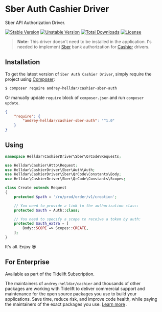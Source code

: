 # Sber Auth Cashier Driver

Sber API Authorization Driver.

[![Stable Version][badge_stable]][link_packagist]
[![Unstable Version][badge_unstable]][link_packagist]
[![Total Downloads][badge_downloads]][link_packagist]
[![License][badge_license]][link_license]

> **Note:** This driver doesn't need to be installed in the application. I's needed to implement [Sber](https://www.sberbank.ru/en) bank authorization for [Cashier](https://github.com/andrey-helldar/cashier) drivers.

## Installation

To get the latest version of `Sber Auth Cashier Driver`, simply require the project using [Composer](https://getcomposer.org):

```bash
$ composer require andrey-helldar/cashier-sber-auth
```

Or manually update `require` block of `composer.json` and run `composer update`.

```json
{
    "require": {
        "andrey-helldar/cashier-sber-auth": "^1.0"
    }
}
```

## Using

```php
namespace Helldar\CashierDriver\Sber\QrCode\Requests;

use Helldar\Cashier\Http\Request;
use Helldar\CashierDriver\Sber\Auth\Auth;
use Helldar\CashierDriver\Sber\QrCode\Constants\Body;
use Helldar\CashierDriver\Sber\QrCode\Constants\Scopes;

class Create extends Request
{
    protected $path = '/ru/prod/order/v1/creation';

    // You need to provide a link to the authorization class:
    protected $auth = Auth::class;

    // You need to specify a scope to receive a token by auth:
    protected $auth_extra = [
        Body::SCOPE => Scopes::CREATE,
    ];
}
```

It's all. Enjoy 😎


## For Enterprise

Available as part of the Tidelift Subscription.

The maintainers of `andrey-helldar/cashier` and thousands of other packages are working with Tidelift to deliver commercial support and maintenance for the open source packages you
use to build your applications. Save time, reduce risk, and improve code health, while paying the maintainers of the exact packages you
use. [Learn more](https://tidelift.com/subscription/pkg/packagist-andrey-helldar-cashier?utm_source=packagist-andrey-helldar-cashier&utm_medium=referral&utm_campaign=enterprise&utm_term=repo)
.

[badge_downloads]:      https://img.shields.io/packagist/dt/andrey-helldar/cashier-sber-auth.svg?style=flat-square

[badge_license]:        https://img.shields.io/packagist/l/andrey-helldar/cashier-sber-auth.svg?style=flat-square

[badge_stable]:         https://img.shields.io/github/v/release/andrey-helldar/cashier-sber-auth?label=stable&style=flat-square

[badge_unstable]:       https://img.shields.io/badge/unstable-dev--main-orange?style=flat-square

[link_license]:         LICENSE

[link_packagist]:       https://packagist.org/packages/andrey-helldar/cashier-sber-auth
